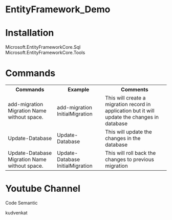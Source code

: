 # EntityFramework_Demo

<h1>Installation</h1>
<p>Microsoft.EntityFrameworkCore.Sql</br>
Microsoft.EntityFrameworkCore.Tools</p>

<h1>Commands</h1>
<table style="width:100%">
    <tr>
    <th>Commands</th>
    <th>Example</th>
    <th>Comments</th>
    </tr>
  <tr>
    <td>add-migration Migration Name without space.</td>
    <td>add-migration InitialMigration</td>
    <td>This will create a migration record in application but it will update the changes in database</td>
  </tr>
   <tr>
    <td>Update-Database</td>
    <td>Update-Database</td>
    <td>This will update the changes in the database</td>
  </tr>
   <tr>
    <td>Update-Database Migration Name without space.</td>
    <td>Update-Database InitialMigration</td>
    <td>This will roll back the changes to previous migration</td>
  </tr>
</table>

<h1>Youtube Channel</h1>
<p>Code Semantic</p>
<p>kudvenkat</p>


